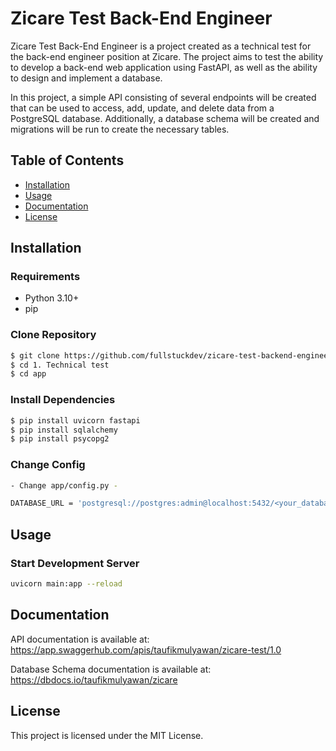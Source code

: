 # Zicare Test Back-End Engineer

Zicare Test Back-End Engineer is a project created as a technical test for the back-end engineer position at Zicare. The project aims to test the ability to develop a back-end web application using FastAPI, as well as the ability to design and implement a database.

In this project, a simple API consisting of several endpoints will be created that can be used to access, add, update, and delete data from a PostgreSQL database. Additionally, a database schema will be created and migrations will be run to create the necessary tables.
## Table of Contents

- [Installation](#installation)
- [Usage](#usage)
- [Documentation](#documentation)
- [License](#license)

## Installation

### Requirements

- Python 3.10+
- pip

### Clone Repository

```sh
$ git clone https://github.com/fullstuckdev/zicare-test-backend-engineer
$ cd 1. Technical test
$ cd app
```

### Install Dependencies

```sh
$ pip install uvicorn fastapi
$ pip install sqlalchemy
$ pip install psycopg2
```

### Change Config
```sh
- Change app/config.py -

DATABASE_URL = 'postgresql://postgres:admin@localhost:5432/<your_database>'
```

## Usage

### Start Development Server

```sh
uvicorn main:app --reload
```

## Documentation

API documentation is available at: https://app.swaggerhub.com/apis/taufikmulyawan/zicare-test/1.0

Database Schema documentation is available at: https://dbdocs.io/taufikmulyawan/zicare

## License

This project is licensed under the MIT License.
